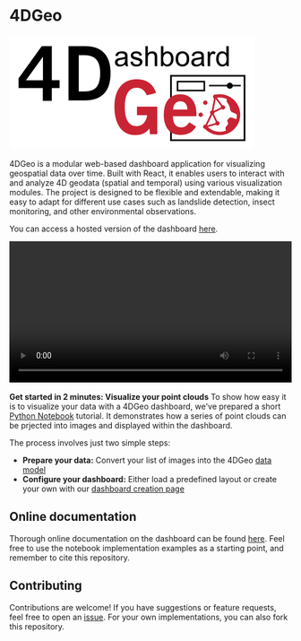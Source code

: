 # 4DGeo

![<h2 align="center"><img src="public/4DGeo_Logo_300dpi.png" width="200" /></h2>](public/4DGeo_Logo_300dpi.png)

4DGeo is a modular web-based dashboard application for visualizing geospatial data over time. Built with React, it enables users to interact with and analyze 4D geodata (spatial and temporal) using various visualization modules. The project is designed to be flexible and extendable, making it easy to adapt for different use cases such as landslide detection, insect monitoring, and other environmental observations.

You can access a hosted version of the dashboard [here](https://3dgeo-heidelberg.github.io/4DGeo/).

<video width="100%" controls>
  <source src="img/4DGeo Trailer.mp4" type="video/mp4">
</video>

**Get started in 2 minutes: Visualize your point clouds**
To show how easy it is to visualize your data with a 4DGeo dashboard, we've prepared a short [Python Notebook](getting_started.ipynb) tutorial. It demonstrates how a series of point clouds can be prjected into images and displayed within the dashboard.

The process involves just two simple steps:

- **Prepare your data:** Convert your list of images into the 4DGeo [data model](Application.md#21-data-model)
- **Configure your dashboard:** Either load a predefined layout or create your own with our [dashboard creation page](Application.md#1-creation-page)


##  Online documentation

Thorough online documentation on the dashboard can be found [here](https://3dgeo-heidelberg.github.io/4DGeo/docs). Feel free to use the notebook implementation examples as a starting point, and remember to cite this repository.

## Contributing

Contributions are welcome! If you have suggestions or feature requests, feel free to open an [issue](https://github.com/3dgeo-heidelberg/4DGeo/issues). For your own implementations, you can also fork this repository.
